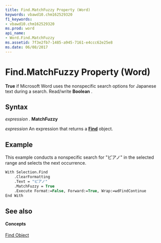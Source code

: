 ```yaml
---
title: Find.MatchFuzzy Property (Word)
keywords: vbawd10.chm162529320
f1_keywords:
- vbawd10.chm162529320
ms.prod: word
api_name:
- Word.Find.MatchFuzzy
ms.assetid: 7f3e2fb7-1485-a945-7161-e4ccc62e25e8
ms.date: 06/08/2017
---
```



# Find.MatchFuzzy Property (Word)

 **True** if Microsoft Word uses the nonspecific search options for Japanese text during a search. Read/write **Boolean** .


## Syntax

 _expression_ . **MatchFuzzy**

 _expression_ An expression that returns a **[Find](Word.Find.md)** object.


## Example

This example conducts a nonspecific search for "ピアノ" in the selected range and selects the next occurrence.


```vb
With Selection.Find 
    .ClearFormatting 
    .Text = "ピアノ" 
    .MatchFuzzy = True 
    .Execute Format:=False, Forward:=True, Wrap:=wdFindContinue 
End With
```


## See also


#### Concepts


[Find Object](Word.Find.md)

